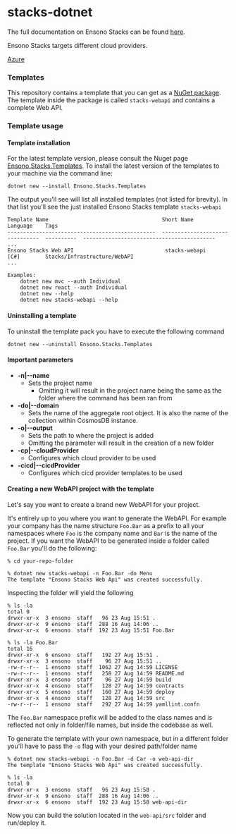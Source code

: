 # stacks-dotnet

The full documentation on Ensono Stacks can be found [here](https://ensono.github.io/stacks/).

Ensono Stacks targets different cloud providers.

[Azure](https://ensono.github.io/stacks/docs/workloads/azure/backend/netcore/introduction_netcore)

### Templates

This repository contains a template that you can get as a [NuGet package](https://www.nuget.org/packages/Ensono.Stacks.Templates/). The template inside the package is called `stacks-webapi` and contains a complete Web API.

### Template usage

#### Template installation

For the latest template version, please consult the Nuget page [Ensono.Stacks.Templates](https://www.nuget.org/packages/Amido.Stacks.Templates/). To install the latest version of the templates to your machine via the command line:

```shell
dotnet new --install Ensono.Stacks.Templates
```

The output you'll see will list all installed templates (not listed for brevity). In that list you'll see the just installed Ensono Stacks template `stacks-webapi`

```shell
Template Name                                    Short Name                       Language    Tags
-----------------------------------------------  -------------------------------  ----------  ------------------------------------------
...
Ensono Stacks Web API                             stacks-webapi                    [C#]        Stacks/Infrastructure/WebAPI
...

Examples:
    dotnet new mvc --auth Individual
    dotnet new react --auth Individual
    dotnet new --help
    dotnet new stacks-webapi --help
```

#### Uninstalling a template

To uninstall the template pack you have to execute the following command

```shell
dotnet new --uninstall Ensono.Stacks.Templates
```

#### Important parameters

- **-n|--name**
  - Sets the project name
    - Omitting it will result in the project name being the same as the folder where the command has been ran from
- **-do|--domain**
  - Sets the name of the aggregate root object. It is also the name of the collection within CosmosDB instance.
- **-o|--output**
  - Sets the path to where the project is added
  - Omitting the parameter will result in the creation of a new folder
- **-cp|--cloudProvider**
  - Configures which cloud provider to be used
- **-cicd|--cicdProvider**
  - Configures which cicd provider templates to be used

#### Creating a new WebAPI project with the template

Let's say you want to create a brand new WebAPI for your project.

It's entirely up to you where you want to generate the WebAPI. For example your company has the name structure `Foo.Bar` as a prefix to all your namespaces where `Foo` is the company name and `Bar` is the name of the project. If you want the WebAPI to be generated inside a folder called `Foo.Bar` you'll do the following:

```shell
% cd your-repo-folder

% dotnet new stacks-webapi -n Foo.Bar -do Menu
The template "Ensono Stacks Web Api" was created successfully.
```

Inspecting the folder will yield the following

```shell
% ls -la
total 0
drwxr-xr-x  3 ensono  staff   96 23 Aug 15:51 .
drwxr-xr-x  9 ensono  staff  288 16 Aug 14:06 ..
drwxr-xr-x  6 ensono  staff  192 23 Aug 15:51 Foo.Bar

% ls -la Foo.Bar
total 16
drwxr-xr-x  6 ensono  staff   192 27 Aug 15:51 .
drwxr-xr-x  3 ensono  staff    96 27 Aug 15:51 ..
-rw-r--r--  1 ensono  staff  1062 27 Aug 14:59 LICENSE
-rw-r--r--  1 ensono  staff   258 27 Aug 14:59 README.md
drwxr-xr-x  3 ensono  staff    96 27 Aug 14:59 build
drwxr-xr-x  4 ensono  staff   128 27 Aug 14:59 contracts
drwxr-xr-x  5 ensono  staff   160 27 Aug 14:59 deploy
drwxr-xr-x  4 ensono  staff   128 27 Aug 14:59 src
-rw-r--r--  1 ensono  staff   292 27 Aug 14:59 yamllint.confn
```

The `Foo.Bar` namespace prefix will be added to the class names and is reflected not only in folder/file names, but inside the codebase as well.

To generate the template with your own namespace, but in a different folder you'll have to pass the `-o` flag with your desired path/folder name

```shell
% dotnet new stacks-webapi -n Foo.Bar -d Car -o web-api-dir
The template "Ensono Stacks Web Api" was created successfully.

% ls -la
total 0
drwxr-xr-x  3 ensono  staff   96 23 Aug 15:58 .
drwxr-xr-x  9 ensono  staff  288 16 Aug 14:06 ..
drwxr-xr-x  6 ensono  staff  192 23 Aug 15:58 web-api-dir
```

Now you can build the solution located in the `web-api/src` folder and run/deploy it.
